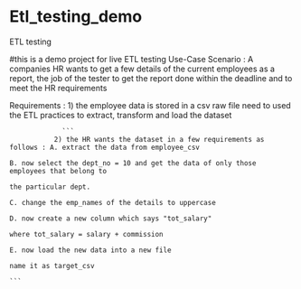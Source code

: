 # Etl_testing_demo
ETL testing 

#this is a demo project for live ETL testing
Use-Case Scenario : A companies HR wants to get a few details of the current employees as a report, the job of the tester to get the report done within the deadline and to meet the HR requirements



Requirements : 1) the employee data is stored in a csv raw file 
                 need to used the ETL practices to extract, transform and load the dataset
                
                
                 
                 ```
               2) the HR wants the dataset in a few requirements as follows : A. extract the data from employee_csv
                                                                              B. now select the dept_no = 10 and get the data of only those employees that belong to 
                                                                                 the particular dept.
                                                                              C. change the emp_names of the details to uppercase
                                                                              D. now create a new column which says "tot_salary"
                                                                                 where tot_salary = salary + commission
                                                                              E. now load the new data into a new file
                                                                              name it as target_csv
                                                                              ```
                                                                              
